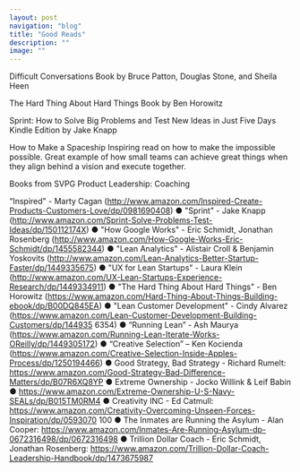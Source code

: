 ```yaml
---
layout: post
navigation: "blog"
title: "Good Reads"
description: ""
image: ""
---
```


Difficult Conversations
Book by Bruce Patton, Douglas Stone, and Sheila Heen

The Hard Thing About Hard Things
Book by Ben Horowitz

Sprint: How to Solve Big Problems and Test New Ideas in Just Five Days Kindle Edition
by Jake Knapp

How to Make a Spaceship
Inspiring read on how to make the impossible possible. Great example of how small teams can achieve great things when they align behind a vision and execute together.









Books from SVPG Product Leadership: Coaching

“Inspired" - Marty Cagan
(http://www.amazon.com/Inspired-Create-Products-Customers-Love/dp/0981690408)
● "Sprint" - Jake Knapp
(http://www.amazon.com/Sprint-Solve-Problems-Test-Ideas/dp/150112174X)
● "How Google Works" - Eric Schmidt, Jonathan Rosenberg
(http://www.amazon.com/How-Google-Works-Eric-Schmidt/dp/1455582344)
● "Lean Analytics" - Alistair Croll & Benjamin Yoskovits
(http://www.amazon.com/Lean-Analytics-Better-Startup-Faster/dp/1449335675)
● "UX for Lean Startups" - Laura Klein
(http://www.amazon.com/UX-Lean-Startups-Experience-Research/dp/1449334911)
● "The Hard Thing About Hard Things" - Ben Horowitz
(https://www.amazon.com/Hard-Thing-About-Things-Building-ebook/dp/B00DQ845EA)
● "Lean Customer Development" - Cindy Alvarez
(https://www.amazon.com/Lean-Customer-Development-Building-Customers/dp/144935
6354)
● “Running Lean” - Ash Maurya
(https://www.amazon.com/Running-Lean-Iterate-Works-OReilly/dp/1449305172)
● “Creative Selection” – Ken Kocienda
(https://www.amazon.com/Creative-Selection-Inside-Apples-Process/dp/1250194466)
● Good Strategy, Bad Strategy - Richard Rumelt:
https://www.amazon.com/Good-Strategy-Bad-Difference-Matters/dp/B07R6XQ8YP
● Extreme Ownership - Jocko Willink & Leif Babin
● https://www.amazon.com/Extreme-Ownership-U-S-Navy-SEALs/dp/B015TM0RM4
● Creativity INC - Ed Catmull:
https://www.amazon.com/Creativity-Overcoming-Unseen-Forces-Inspiration/dp/0593070
100
● The Inmates are Running the Asylum - Alan Cooper:
https://www.amazon.com/Inmates-Are-Running-Asylum-dp-0672316498/dp/0672316498
● Trillion Dollar Coach - Eric Schmidt, Jonathan Rosenberg:
https://www.amazon.com/Trillion-Dollar-Coach-Leadership-Handbook/dp/1473675987
